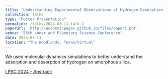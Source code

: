 ```yaml
---
title: "Understanding Experimental Observations of Hydrogen Desorption via Atomistic Modelling"
collection: talks
type: "Poster Presentation"
permalink: /talks/2024-03-11-talk-1
paperurl: 'http://academicpages.github.io/files/paper1.pdf'
venue: "55th Lunar and Planetary Science Conference"
date: 2024-03-11
location: "The Woodlands, Texas/Virtual"
---
```



We used molecular dynamics simulations to better understand the adsorption and desorption of hydrogen on amorphous silica. 

[LPSC 2024 - Abstract:](https://www.hou.usra.edu/meetings/lpsc2024/pdf/1161.pdf)
